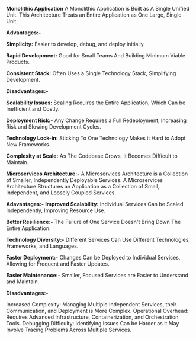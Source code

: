 **Monolithic Application**
A Monolithic Application is Built as A Single Unified Unit. This Architecture Treats an Entire Application as One Large, Single Unit. 

**Advantages:-**

**Simplicity:**    Easier to develop, debug, and deploy initially. 

**Rapid Development:**  Good for Small Teams And Building Minimum Viable Products. 

**Consistent Stack:**   Often Uses a Single Technology Stack, Simplifying Development. 

**Disadvantages:-**

**Scalability Issues:**  Scaling Requires the Entire Application, Which Can be Inefficient and Costly. 

**Deployment Risk:-**  Any Change Requires a Full Redeployment, Increasing Risk and Slowing Development Cycles. 

**Technology Lock-in:**  Sticking To One Technology Makes it Hard to Adopt New Frameworks. 

**Complexity at Scale:** As The Codebase Grows, It Becomes Difficult to Maintain. 




**Microservices Architecture:-**
A Microservices Architecture is a Collection of Smaller, Independently Deployable Services. A Microservices Architecture Structures an Application as a Collection of Small, Independent, and Loosely Coupled Services. 

**Adavantages:-**
**Improved Scalability:**  Individual Services Can be Scaled Independently, Improving Resource Use. 

**Better Resilience:-**     The Failure of One Service Doesn't Bring Down The Entire Application. 

**Technology Diversity:-**  Different Services Can Use Different Technologies, Frameworks, and Languages. 

**Faster Deployment:-**     Changes Can be Deployed to Individual Services, Allowing for Frequent and Faster Updates. 

**Easier Maintenance:-**    Smaller, Focused Services are Easier to Understand and Maintain. 

**Disadvantages:-**

Increased Complexity:  Managing Multiple Independent Services, their Communication, and Deployment is More Complex. 
Operational Overhead: Requires Advanced Infrastructure, Containerization, and Orchestration Tools. 
Debugging Difficulty: Identifying Issues Can be Harder as it May Involve Tracing Problems Across Multiple Services. 

